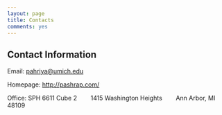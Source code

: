 ```yaml
---
layout: page
title: Contacts
comments: yes
---
```


Contact Information
-------------------

Email: <pahriya@umich.edu>

Homepage: <http://pashrap.com/>

Office: SPH 6611 Cube 2
        1415 Washington Heights
        Ann Arbor, MI 48109



